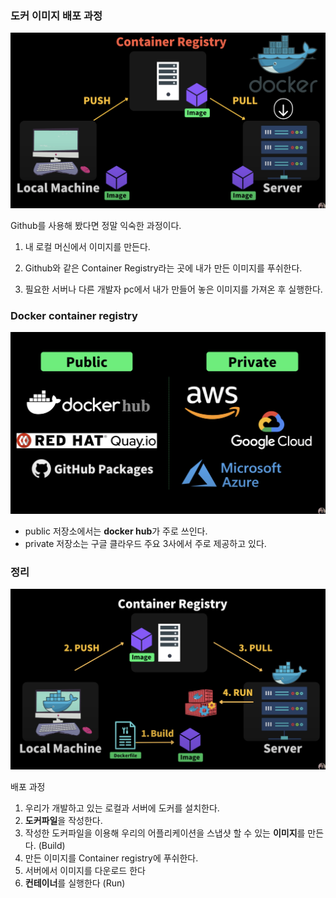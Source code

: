 ### 도커 이미지 배포 과정

![docker](./images/3-1.png)

Github를 사용해 봤다면 정말 익숙한 과정이다.

1. 내 로컬 머신에서 이미지를 만든다.

2. Github와 같은 Container Registry라는 곳에 내가 만든 이미지를 푸쉬한다.

3. 필요한 서버나 다른 개발자 pc에서 내가 만들어 놓은 이미지를 가져온 후 실행한다.

### Docker container registry

![docker](./images/3-2.png)

- public 저장소에서는 **docker hub**가 주로 쓰인다.
- private 저장소는 구글 클라우드 주요 3사에서 주로 제공하고 있다.

### 정리

![docker](./images/3-3.png)

배포 과정

1. 우리가 개발하고 있는 로컬과 서버에 도커를 설치한다.
2. **도커파일**을 작성한다.
3. 작성한 도커파일을 이용해 우리의 어플리케이션을 스냅샷 할 수 있는 **이미지**를 만든다. (Build)
4. 만든 이미지를 Container registry에 푸쉬한다.
5. 서버에서 이미지를 다운로드 한다
6. **컨테이너**를 실행한다 (Run)
